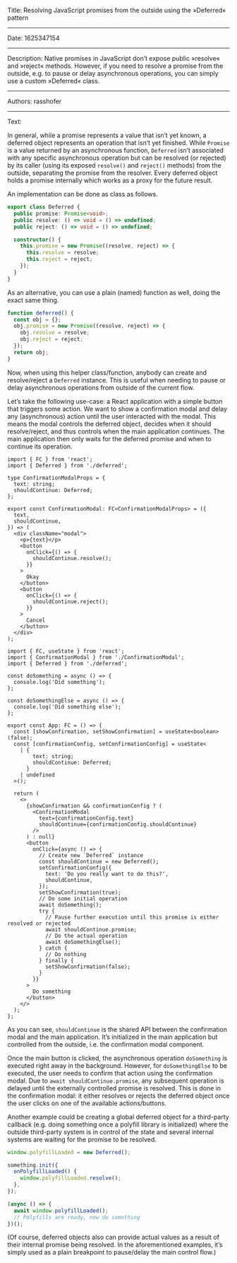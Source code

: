Title: Resolving JavaScript promises from the outside using the »Deferred« pattern

-----

Date: 1625347154

-----

Description: Native promises in JavaScript don’t expose public »resolve« and »reject« methods. However, if you need to resolve a promise from the outside, e.g. to pause or delay asynchronous operations, you can simply use a custom »Deferred« class.

-----

Authors: rasshofer

-----

Text:

In general, while a promise represents a value that isn’t yet known, a deferred object represents an operation that isn’t yet finished. While `Promise` is a value returned by an asynchronous function, `Deferred` isn’t associated with any specific asynchronous operation but can be resolved (or rejected) by its caller (using its exposed `resolve()` and `reject()` methods) from the outside, separating the promise from the resolver. Every deferred object holds a promise internally which works as a proxy for the future result.

An implementation can be done as class as follows.

```ts
export class Deferred {
  public promise: Promise<void>;
  public resolve: () => void = () => undefined;
  public reject: () => void = () => undefined;

  constructor() {
    this.promise = new Promise((resolve, reject) => {
      this.resolve = resolve;
      this.reject = reject;
    });
  }
}
```

As an alternative, you can use a plain (named) function as well, doing the exact same thing.

```js
function deferred() {
  const obj = {};
  obj.promise = new Promise((resolve, reject) => {
    obj.resolve = resolve;
    obj.reject = reject;
  });
  return obj;
}
```

Now, when using this helper class/function, anybody can create and resolve/reject a `Deferred` instance. This is useful when needing to pause or delay asynchronous operations from outside of the current flow.

Let’s take the following use-case: a React application with a simple button that triggers some action. We want to show a confirmation modal and delay any (asynchronous) action until the user interacted with the modal. This means the modal controls the deferred object, decides when it should resolve/reject, and thus controls when the main application continues. The main application then only waits for the deferred promise and when to continue its operation.

```tsx
import { FC } from 'react';
import { Deferred } from './deferred';

type ConfirmationModalProps = {
  text: string;
  shouldContinue: Deferred;
};

export const ConfirmationModal: FC<ConfirmationModalProps> = ({
  text,
  shouldContinue,
}) => (
  <div className="modal">
    <p>{text}</p>
    <button
      onClick={() => {
        shouldContinue.resolve();
      }}
    >
      Okay
    </button>
    <button
      onClick={() => {
        shouldContinue.reject();
      }}
    >
      Cancel
    </button>
  </div>
);
```

```tsx
import { FC, useState } from 'react';
import { ConfirmationModal } from './ConfirmationModal';
import { Deferred } from './deferred';

const doSomething = async () => {
  console.log('Did something');
};

const doSomethingElse = async () => {
  console.log('Did something else');
};

export const App: FC = () => {
  const [showConfirmation, setShowConfirmation] = useState<boolean>(false);
  const [confirmationConfig, setConfirmationConfig] = useState<
    | {
        text: string;
        shouldContinue: Deferred;
      }
    | undefined
  >();

  return (
    <>
      {showConfirmation && confirmationConfig ? (
        <ConfirmationModal
          text={confirmationConfig.text}
          shouldContinue={confirmationConfig.shouldContinue}
        />
      ) : null}
      <button
        onClick={async () => {
          // Create new `Deferred` instance
          const shouldContinue = new Deferred();
          setConfirmationConfig({
            text: 'Do you really want to do this?',
            shouldContinue,
          });
          setShowConfirmation(true);
          // Do some initial operation
          await doSomething();
          try {
            // Pause further execution until this promise is either resolved or rejected
            await shouldContinue.promise;
            // Do the actual operation
            await doSomethingElse();
          } catch {
            // Do nothing
          } finally {
            setShowConfirmation(false);
          }
        }}
      >
        Do something
      </button>
    </>
  );
};
```

As you can see, `shouldContinue` is the shared API between the confirmation modal and the main application. It’s initialized in the main application but controlled from the outside, i.e. the confirmation modal component.

Once the main button is clicked, the asynchronous operation `doSomething` is executed right away in the background. However, for `doSomethingElse` to be executed, the user needs to confirm that action using the confirmation modal. Due to `await shouldContinue.promise`, any subsequent operation is delayed until the externally controlled promise is resolved. This is done in the confirmation modal: it either resolves or rejects the deferred object once the user clicks on one of the available actions/buttons.

Another example could be creating a global deferred object for a third-party callback (e.g. doing something once a polyfill library is initialized) where the outside third-party system is in control of the state and several internal systems are waiting for the promise to be resolved.

```ts
window.polyfillLoaded = new Deferred();

something.init({
  onPolyfillLoaded() {
    window.polyfillLoaded.resolve();
  },
});
```

```ts
(async () => {
  await window.polyfillLoaded();
  // Polyfills are ready, now do something
})();
```

(Of course, deferred objects also can provide actual values as a result of their internal promise being resolved. In the aforementioned examples, it’s simply used as a plain breakpoint to pause/delay the main control flow.)
